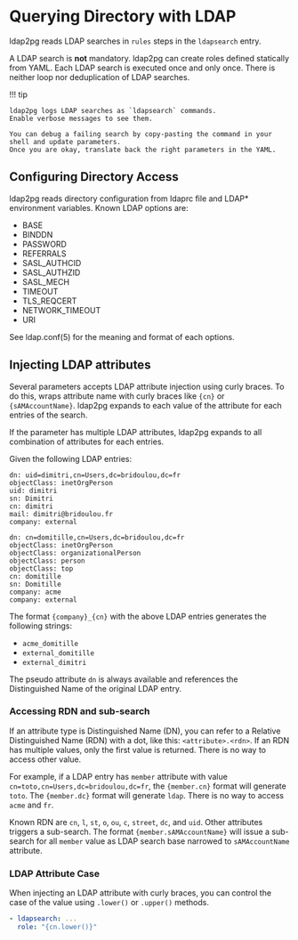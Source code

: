 <h1>Querying Directory with LDAP</h1>

ldap2pg reads LDAP searches in `rules` steps in the `ldapsearch` entry.

A LDAP search is **not** mandatory.
ldap2pg can create roles defined statically from YAML.
Each LDAP search is executed once and only once.
There is neither loop nor deduplication of LDAP searches.

!!! tip

    ldap2pg logs LDAP searches as `ldapsearch` commands.
    Enable verbose messages to see them.

    You can debug a failing search by copy-pasting the command in your shell and update parameters.
    Once you are okay, translate back the right parameters in the YAML.


## Configuring Directory Access

ldap2pg reads directory configuration from ldaprc file and LDAP* environment variables.
Known LDAP options are:

- BASE
- BINDDN
- PASSWORD
- REFERRALS
- SASL_AUTHCID
- SASL_AUTHZID
- SASL_MECH
- TIMEOUT
- TLS_REQCERT
- NETWORK_TIMEOUT
- URI

See ldap.conf(5) for the meaning and format of each options.


## Injecting LDAP attributes

Several parameters accepts LDAP attribute injection using curly braces.
To do this, wraps attribute name with curly braces like `{cn}` or `{sAMAccountName}`.
ldap2pg expands to each value of the attribute for each entries of the search.

If the parameter has multiple LDAP attributes,
ldap2pg expands to all combination of attributes for each entries.

Given the following LDAP entries:

``` ldif
dn: uid=dimitri,cn=Users,dc=bridoulou,dc=fr
objectClass: inetOrgPerson
uid: dimitri
sn: Dimitri
cn: dimitri
mail: dimitri@bridoulou.fr
company: external

dn: cn=domitille,cn=Users,dc=bridoulou,dc=fr
objectClass: inetOrgPerson
objectClass: organizationalPerson
objectClass: person
objectClass: top
cn: domitille
sn: Domitille
company: acme
company: external
```

The format `{company}_{cn}` with the above LDAP entries generates the following strings:

- `acme_domitille`
- `external_domitille`
- `external_dimitri`

The pseudo attribute `dn` is always available and references the Distinguished Name of the original LDAP entry.


### Accessing RDN and sub-search

If an attribute type is Distinguished Name (DN),
you can refer to a Relative Distinguished Name (RDN) with a dot, like this: `<attribute>.<rdn>`.
If an RDN has multiple values, only the first value is returned.
There is no way to access other value.

For example,
if a LDAP entry has `member` attribute with value `cn=toto,cn=Users,dc=bridoulou,dc=fr`,
the `{member.cn}` format will generate `toto`.
The `{member.dc}` format will generate `ldap`.
There is no way to access `acme` and `fr`.

Known RDN are `cn`, `l`, `st`, `o`, `ou`, `c`, `street`, `dc`, and `uid`.
Other attributes triggers a sub-search.
The format `{member.sAMAccountName}` will issue a sub-search for all `member` value as LDAP search base narrowed to `sAMAccountName` attribute.


### LDAP Attribute Case

When injecting an LDAP attribute with curly braces,
you can control the case of the value using `.lower()` or `.upper()` methods.

``` yaml
- ldapsearch: ...
  role: "{cn.lower()}"
```
